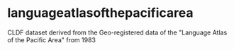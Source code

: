 # languageatlasofthepacificarea
CLDF dataset derived from the Geo-registered data of the "Language Atlas of the Pacific Area" from 1983
